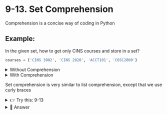 # 9-13. Set Comprehension
Comprehension is a concise way of coding in Python   


## Example:

In the given set, how to get only CINS courses and store in a set?
```python
courses = {'CINS 3002', 'CINS 2020', 'ACCT101', 'COSC2000'}
```

<details>
  <summary>
    Without Comprehension
  </summary>

  ```python
  new_courses = set()
  for each_course in courses:
    if each_course[:4] == 'CINS':
      new_courses.add(each_course)
  print(new_courses)
  ```
</details>

<details>
  <summary>
    With Comprehension
  </summary>

  ```python
  new_courses = {each_course for each_course in courses if each_course[:4] == 'CINS'}
  print(new_courses)
  ```
</details> 

Set comprehension is very similar to list comprehension, except that we use curly braces  

<details>
  <summary>
    👉 Try this: 9-13
  </summary>

  Given a set
  ```python
  projects = {'Spring Valley', 'Compete', 'Riverfront', 'Spintron'}
  ```
  Using set comprehension, create a set with project names all in lowercase
</details>


<details>
  <summary>
    👀 Answer
  </summary>

  Given a set
  ```python
  lowercase_projects = {p.lower() for p in projects}
  ```
</details>
